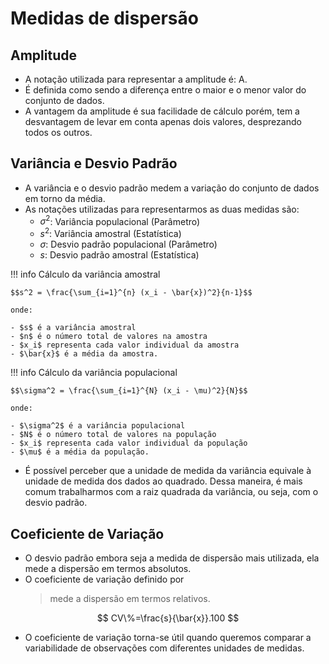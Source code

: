 # Medidas de dispersão

## Amplitude

- A notação utilizada para representar a amplitude é: A.
- É definida como sendo a diferença entre o maior e o menor valor do conjunto de dados.
- A vantagem da amplitude é sua facilidade de cálculo porém, tem a desvantagem de levar em conta apenas dois valores, desprezando todos os outros.

## Variância e Desvio Padrão

- A variância e o desvio padrão medem a variação do conjunto de dados em torno da média. 
- As notações utilizadas para representarmos as duas medidas são:
  - $\sigma^2$: Variância populacional (Parâmetro)
  - $s^2$: Variância amostral (Estatística)
  - $\sigma$: Desvio padrão populacional (Parâmetro)
  - $s$: Desvio padrão amostral (Estatística)

!!! info Cálculo da variância amostral

    $$s^2 = \frac{\sum_{i=1}^{n} (x_i - \bar{x})^2}{n-1}$$

    onde:

    - $s$ é a variância amostral
    - $n$ é o número total de valores na amostra
    - $x_i$ representa cada valor individual da amostra
    - $\bar{x}$ é a média da amostra.

!!! info Cálculo da variância populacional

    $$\sigma^2 = \frac{\sum_{i=1}^{N} (x_i - \mu)^2}{N}$$

    onde:

    - $\sigma^2$ é a variância populacional
    - $N$ é o número total de valores na população
    - $x_i$ representa cada valor individual da população
    - $\mu$ é a média da população.

- É possível perceber que a unidade de medida da variância equivale à unidade de medida dos dados ao quadrado. Dessa maneira, é mais comum trabalharmos com a raiz quadrada da variância, ou seja, com o desvio padrão.

## Coeficiente de Variação

- O desvio padrão embora seja a medida de dispersão mais utilizada, ela mede a dispersão em termos absolutos.
- O coeficiente de variação definido por
  > mede a dispersão em termos relativos.

$$
CV\%=\frac{s}{\bar{x}}.100
$$

- O coeficiente de variação torna-se útil quando queremos comparar a variabilidade de observações com diferentes unidades de medidas.
